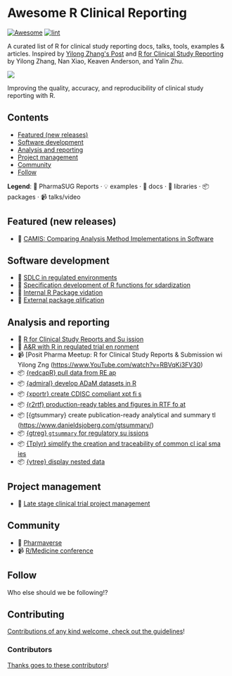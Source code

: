 
<!-- title -->
# Awesome R Clinical Reporting

<!--lint ignore no-dead-urls-->

[![Awesome](https://awesome.re/badge.svg)](https://awesome.re) [![lint](https://github.com/hidyverse/awesome-R-clinical-reporting/actions/workflows/lint.yaml/badge.svg)](https://github.com/hidyverse/awesome-R-clinical-reporting/actions/workflows/lint.yaml)

<!-- subtitle -->

A curated list of R for clinical study reporting docs, talks, tools, examples & articles. Inspired by [Yilong Zhang's Post](https://www.linkedin.com/posts/yilongzhang_creating-a-validated-environment-for-reproducibility-activity-7044529198165594112-DGf4/) and [R for Clinical Study Reporting](https://github.com/elong0527/r4csr/issues/101) by Yilong Zhang, Nan Xiao, Keaven Anderson, and Yalin Zhu.

<!-- image -->

<a href="https://github.com/sindresorhus/awesome/blob/main/awesome.md" target="_blank" rel="noopener noreferrer"> <img src="https://raw.githubusercontent.com/sindresorhus/awesome/78bde71c34e21954ae2a526fb5e9d3f9be2c0eec/media/logo.svg"/> </a>

<!-- description -->

Improving the quality, accuracy, and reproducibility of clinical study reporting with R.

<!-- TOC -->

## Contents

- [Featured (new releases)](#featured-new-releases)
- [Software development](#software-development)
- [Analysis and reporting](#analysis-and-reporting)
- [Project management](#project-management)
- [Community](#community)
- [Follow](#follow)

<!-- CONTENT -->

**Legend**: 📝 PharmaSUG Reports · 💡 examples · 📖 docs · 🔌 libraries · 📦 packages · 📹 talks/video

## Featured (new releases)

- 📖 [CAMIS: Comparing Analysis Method Implementations in Software](https://psiaims.github.io/CAMIS/)

## Software development

- 📝 [SDLC in regulated environments](https://lnkd.in/g9pv4USE)
- 📝 [Specification development of R functions for sdardization](https://lnkd.in/gjnG4hxx?trk=public_post-text)
- 📝 [Internal R Package vidation](https://lnkd.in/gwDty-Z7?trk=public_post-text)
- 📝 [External package qlification](https://lnkd.in/gtpAjZA5?trk=public_post-text)


## Analysis and reporting

- 📖 [R for Clinical Study Reports and Su ission](https://r4csr.org/)
- 📝 [A&R with R in regulated trial en ronment](https://lnkd.in/g9pfxQv?trk=public_post-text)
- 📹 [Posit Pharma Meetup: R for Clinical Study Reports & Submission wi  Yilong Zng (<https://www.YouTube.com/watch?v=RBVqKi3FV30>)
- 📦 [{redcapR} pull data from RE ap](https://ouhscbbmc.github.io/REDCapR/)
- 📦 [{admiral} develop ADaM datasets in R](https://pharmaverse.github.io/admiral)
- 📦 [{xportr} create CDISC compliant xpt fi s](https://atorus-research.github.io/xportr/)
- 📦 [{r2rtf} production-ready tables and figures in RTF fo at](https://merck.github.io/r2rtf/)
- 📦 [{gtsummary} create publication-ready analytical and summary tl (https://www.danieldsjoberg.com/gtsummary/)
- 📦 [{gtreg} `gtsummary` for regulatory su issions](https://shannonpileggi.github.io/gtreg/)
- 📦 [{Tplyr} simplify the creation and traceability of common cl ical sma ies](https://atorus-research.github.io/Tplyr/)
- 📦 [{vtree} display nested data](https://nbarrowman.github.io/vtree.html)

## Project management

- 📝 [Late stage clinical trial project management](https://lnkd.in/gjSJ4AUR)

## Community

- 📖 [Pharmaverse](https://pharmaverse.org/)
- 📹 [R/Medicine conference](https://events.linuxfoundation.org/r-medicine/)

<!-- END CONTENT -->

## Follow 

<!-- list people worth following on social sites (Twitter, LinkedIn, GitHub, YouTube etc.) -->

Who else should we be following!?

## Contributing

[Contributions of any kind welcome, check out the guidelines](contributing.md)!

### Contributors

[Thanks goes to these contributors](https://github.com/hidyverse/awesome-R-clinical-reporting/graphs/contributors)!
